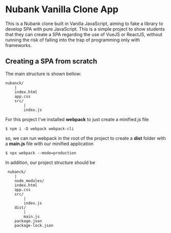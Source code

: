 # Nubank Vanilla Clone App

This is a Nubank clone built in Vanilla JavaScript, aiming to fake a library to develop SPA with pure 
JavaScript. This is a simple project to show students that they can create a SPA regarding the use 
of VueJS or ReactJS, without running the risk of falling into the trap of programming only with 
frameworks.

## Creating a SPA from scratch

The main structure is shown bellow:

    nubanck/
        |
        index.html
        app.css
        src/
            |
            index.js

For this project I've installed **webpack** to just create a minified *js* file

    $ npm i -D webpack webpack-cli

so, we can run webpack in the root of the project to create a **dist** folder with a **main.js** file with 
our minified application

    $ npx webpack --mode=production

In addition, our project structure should be

     nubanck/
        |
        node_modules/
        index.html
        app.css
        src/
            |
            index.js
        dist/
            |
            main.js
        package.json
        package-lock.json
